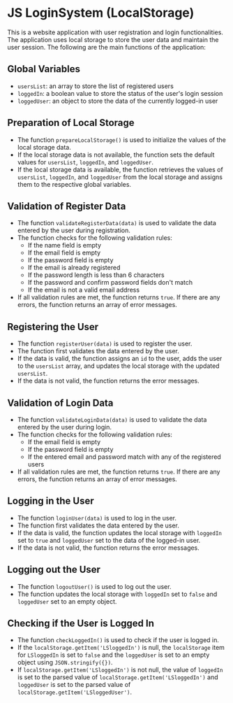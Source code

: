 # JS LoginSystem (LocalStorage)

This is a website application with user registration and login functionalities. The application uses local storage to store the user data and maintain the user session. The following are the main functions of the application:

## Global Variables
- `usersList`: an array to store the list of registered users
- `loggedIn`: a boolean value to store the status of the user's login session
- `loggedUser`: an object to store the data of the currently logged-in user

## Preparation of Local Storage
- The function `prepareLocalStorage()` is used to initialize the values of the local storage data. 
- If the local storage data is not available, the function sets the default values for `usersList`, `loggedIn`, and `loggedUser`.
- If the local storage data is available, the function retrieves the values of `usersList`, `loggedIn`, and `loggedUser` from the local storage and assigns them to the respective global variables.

## Validation of Register Data
- The function `validateRegisterData(data)` is used to validate the data entered by the user during registration.
- The function checks for the following validation rules:
  - If the name field is empty
  - If the email field is empty
  - If the password field is empty
  - If the email is already registered
  - If the password length is less than 6 characters
  - If the password and confirm password fields don't match
  - If the email is not a valid email address
- If all validation rules are met, the function returns `true`. If there are any errors, the function returns an array of error messages.

## Registering the User
- The function `registerUser(data)` is used to register the user.
- The function first validates the data entered by the user.
- If the data is valid, the function assigns an `id` to the user, adds the user to the `usersList` array, and updates the local storage with the updated `usersList`.
- If the data is not valid, the function returns the error messages.

## Validation of Login Data
- The function `validateLoginData(data)` is used to validate the data entered by the user during login.
- The function checks for the following validation rules:
  - If the email field is empty
  - If the password field is empty
  - If the entered email and password match with any of the registered users
- If all validation rules are met, the function returns `true`. If there are any errors, the function returns an array of error messages.

## Logging in the User
- The function `loginUser(data)` is used to log in the user.
- The function first validates the data entered by the user.
- If the data is valid, the function updates the local storage with `loggedIn` set to `true` and `loggedUser` set to the data of the logged-in user.
- If the data is not valid, the function returns the error messages.

## Logging out the User
- The function `logoutUser()` is used to log out the user.
- The function updates the local storage with `loggedIn` set to `false` and `loggedUser` set to an empty object.

## Checking if the User is Logged In
- The function `checkLoggedIn()` is used to check if the user is logged in.
- If the `localStorage.getItem('LSloggedIn')` is null, the `localStorage` item for `LSloggedIn` is set to `false` and the `loggedUser` is set to an empty object using `JSON.stringify({})`. 
- If `localStorage.getItem('LSloggedIn')` is not null, the value of `loggedIn` is set to the parsed value of `localStorage.getItem('LSloggedIn')` and `loggedUser` is set to the parsed value of `localStorage.getItem('LSloggedUser')`. 
